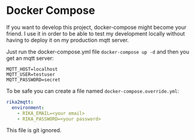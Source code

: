 # Docker Compose

If you want to develop this project, docker-compose might become your friend.
I use it in order to be able to test my development locally without having to deploy it on my
production mqtt server.

Just run the docker-compose.yml file `docker-compose up -d` and then you get an mqtt server:

```
MQTT_HOST=localhost
MQTT_USER=testuser
MQTT_PASSWORD=secret
```

To be safe you can create a file named `docker-compose.override.yml`:

```docker-compose.override.yml
rika2mqtt:
  environment:
    - RIKA_EMAIL=<your email>
    - RIKA_PASSWORD=<your password>
```

This file is git ignored.
